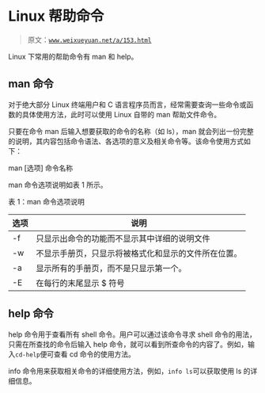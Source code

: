 # Linux 帮助命令

> 原文：[`www.weixueyuan.net/a/153.html`](http://www.weixueyuan.net/a/153.html)

Linux 下常用的帮助命令有 man 和 help。

## man 命令

对于绝大部分 Linux 终端用户和 C 语言程序员而言，经常需要查询一些命令或函数的具体使用方法，此时可以使用 Linux 自带的 man 帮助文件命令。

只要在命令 man 后输入想要获取的命令的名称（如 ls），man 就会列出一份完整的说明，其内容包括命令语法、各选项的意义及相关命令等。该命令使用方式如下：

man [选项] 命令名称

man 命令选项说明如表 1 所示。

表 1：man 命令选项说明

| 选项 | 说明 |
| --- | --- |
| -f | 只显示出命令的功能而不显示其中详细的说明文件 |
| -w | 不显示手册页，只显示将被格式化和显示的文件所在位置。 |
| -a | 显示所有的手册页，而不是只显示第一个。 |
| -E | 在每行的末尾显示 $ 符号 |

## help 命令

help 命令用于查看所有 shell 命令。用户可以通过该命令寻求 shell 命令的用法，只需在所查找的命令后输入 help 命令，就可以看到所查命令的内容了。例如，输入`cd-help`便可查看 cd 命令的使用方法。

info 命令用来获取相关命令的详细使用方法，例如，`info ls`可以获取使用 ls 的详细信息。